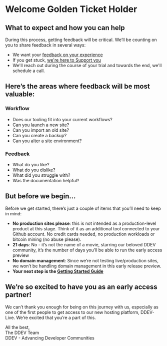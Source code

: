 # Welcome Golden Ticket Holder

## What to expect and how you can help
During this process, getting feedback will be critical.  We’ll be counting on you to share feedback in several ways: 
- We want your [feedback on your experience](https://dash.ddev.com/feedback/)
- If you get stuck, [we're here to Support you](https://dash.ddev.com/docs/support/)
- We'll reach out during the course of your trial and towards the end, we'll schedule a call. 

## Here’s the areas where feedback will be most valuable: 
### Workflow
- Does our tooling fit into your current workflows?
- Can you launch a new site?
- Can you import an old site?
- Can you create a backup?
- Can you alter a site environment?

### Feedback
- What do you like?
- What do you dislike?
- What did you struggle with?
- Was the documentation helpful?

## But before we begin...
Before we get started, there’s just a couple of items that you’ll need to keep in mind: 

- **No production sites please**: this is not intended as a production-level product at this stage. Think of it as an additional tool connected to your Github account. No credit cards needed, no production workloads or bitcoin mining (no abuse please).
- **21 days**: No - it’s not the name of a movie, starring our beloved DDEV community, it’s the number of days you’ll be able to run the early access preview
- **No domain management**: Since we’re not testing live/production sites, we won’t be handling domain management in this early release preview.  
- **Your next step is the [Getting Started Guide](https://dash.ddev.com/docs/getting-started/)**

## We’re so excited to have you as an early access partner!  
We can’t thank you enough for being on this journey with us, especially as one of the first people to get access to our new hosting platform, DDEV-Live.  We’re excited that you’re a part of this.  

All the best,  
The DDEV Team  
DDEV - Advancing Developer Communities
